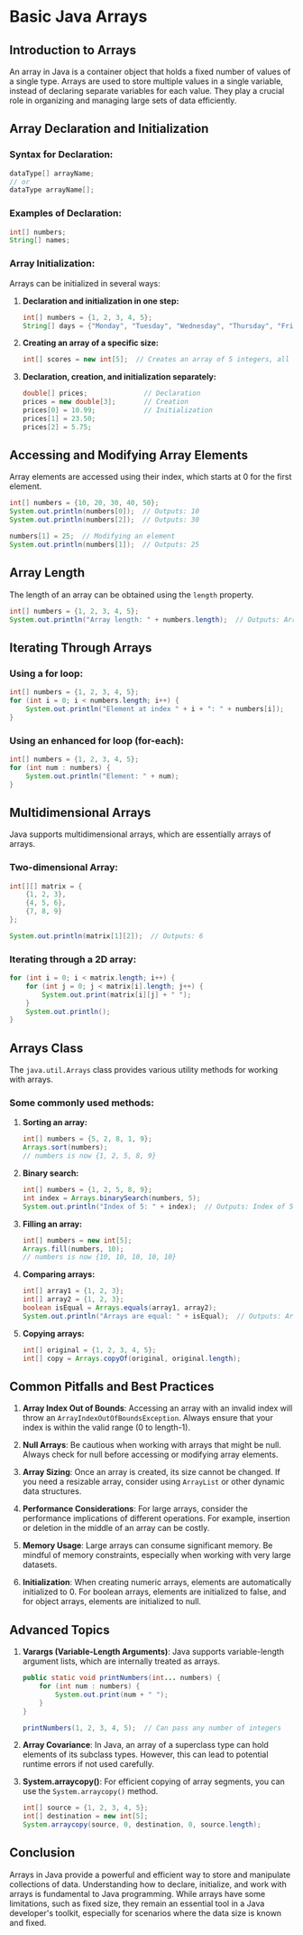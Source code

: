 # Basic Java Arrays

## Introduction to Arrays

An array in Java is a container object that holds a fixed number of values of a single type. Arrays are used to store multiple values in a single variable, instead of declaring separate variables for each value. They play a crucial role in organizing and managing large sets of data efficiently.

## Array Declaration and Initialization

### Syntax for Declaration:
```java
dataType[] arrayName;
// or
dataType arrayName[];
```

### Examples of Declaration:
```java
int[] numbers;
String[] names;
```

### Array Initialization:

Arrays can be initialized in several ways:

1. **Declaration and initialization in one step:**
   ```java
   int[] numbers = {1, 2, 3, 4, 5};
   String[] days = {"Monday", "Tuesday", "Wednesday", "Thursday", "Friday"};
   ```

2. **Creating an array of a specific size:**
   ```java
   int[] scores = new int[5];  // Creates an array of 5 integers, all initialized to 0
   ```

3. **Declaration, creation, and initialization separately:**
   ```java
   double[] prices;              // Declaration
   prices = new double[3];       // Creation
   prices[0] = 10.99;            // Initialization
   prices[1] = 23.50;
   prices[2] = 5.75;
   ```

## Accessing and Modifying Array Elements

Array elements are accessed using their index, which starts at 0 for the first element.

```java
int[] numbers = {10, 20, 30, 40, 50};
System.out.println(numbers[0]);  // Outputs: 10
System.out.println(numbers[2]);  // Outputs: 30

numbers[1] = 25;  // Modifying an element
System.out.println(numbers[1]);  // Outputs: 25
```

## Array Length

The length of an array can be obtained using the `length` property.

```java
int[] numbers = {1, 2, 3, 4, 5};
System.out.println("Array length: " + numbers.length);  // Outputs: Array length: 5
```

## Iterating Through Arrays

### Using a for loop:
```java
int[] numbers = {1, 2, 3, 4, 5};
for (int i = 0; i < numbers.length; i++) {
    System.out.println("Element at index " + i + ": " + numbers[i]);
}
```

### Using an enhanced for loop (for-each):
```java
int[] numbers = {1, 2, 3, 4, 5};
for (int num : numbers) {
    System.out.println("Element: " + num);
}
```

## Multidimensional Arrays

Java supports multidimensional arrays, which are essentially arrays of arrays.

### Two-dimensional Array:
```java
int[][] matrix = {
    {1, 2, 3},
    {4, 5, 6},
    {7, 8, 9}
};

System.out.println(matrix[1][2]);  // Outputs: 6
```

### Iterating through a 2D array:
```java
for (int i = 0; i < matrix.length; i++) {
    for (int j = 0; j < matrix[i].length; j++) {
        System.out.print(matrix[i][j] + " ");
    }
    System.out.println();
}
```

## Arrays Class

The `java.util.Arrays` class provides various utility methods for working with arrays.

### Some commonly used methods:

1. **Sorting an array:**
   ```java
   int[] numbers = {5, 2, 8, 1, 9};
   Arrays.sort(numbers);
   // numbers is now {1, 2, 5, 8, 9}
   ```

2. **Binary search:**
   ```java
   int[] numbers = {1, 2, 5, 8, 9};
   int index = Arrays.binarySearch(numbers, 5);
   System.out.println("Index of 5: " + index);  // Outputs: Index of 5: 2
   ```

3. **Filling an array:**
   ```java
   int[] numbers = new int[5];
   Arrays.fill(numbers, 10);
   // numbers is now {10, 10, 10, 10, 10}
   ```

4. **Comparing arrays:**
   ```java
   int[] array1 = {1, 2, 3};
   int[] array2 = {1, 2, 3};
   boolean isEqual = Arrays.equals(array1, array2);
   System.out.println("Arrays are equal: " + isEqual);  // Outputs: Arrays are equal: true
   ```

5. **Copying arrays:**
   ```java
   int[] original = {1, 2, 3, 4, 5};
   int[] copy = Arrays.copyOf(original, original.length);
   ```

## Common Pitfalls and Best Practices

1. **Array Index Out of Bounds**: Accessing an array with an invalid index will throw an `ArrayIndexOutOfBoundsException`. Always ensure that your index is within the valid range (0 to length-1).

2. **Null Arrays**: Be cautious when working with arrays that might be null. Always check for null before accessing or modifying array elements.

3. **Array Sizing**: Once an array is created, its size cannot be changed. If you need a resizable array, consider using `ArrayList` or other dynamic data structures.

4. **Performance Considerations**: For large arrays, consider the performance implications of different operations. For example, insertion or deletion in the middle of an array can be costly.

5. **Memory Usage**: Large arrays can consume significant memory. Be mindful of memory constraints, especially when working with very large datasets.

6. **Initialization**: When creating numeric arrays, elements are automatically initialized to 0. For boolean arrays, elements are initialized to false, and for object arrays, elements are initialized to null.

## Advanced Topics

1. **Varargs (Variable-Length Arguments)**: Java supports variable-length argument lists, which are internally treated as arrays.
   ```java
   public static void printNumbers(int... numbers) {
       for (int num : numbers) {
           System.out.print(num + " ");
       }
   }
   
   printNumbers(1, 2, 3, 4, 5);  // Can pass any number of integers
   ```

2. **Array Covariance**: In Java, an array of a superclass type can hold elements of its subclass types. However, this can lead to potential runtime errors if not used carefully.

3. **System.arraycopy()**: For efficient copying of array segments, you can use the `System.arraycopy()` method.
   ```java
   int[] source = {1, 2, 3, 4, 5};
   int[] destination = new int[5];
   System.arraycopy(source, 0, destination, 0, source.length);
   ```

## Conclusion

Arrays in Java provide a powerful and efficient way to store and manipulate collections of data. Understanding how to declare, initialize, and work with arrays is fundamental to Java programming. While arrays have some limitations, such as fixed size, they remain an essential tool in a Java developer's toolkit, especially for scenarios where the data size is known and fixed.
